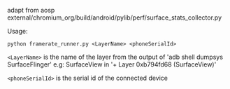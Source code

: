 adapt from aosp external/chromium_org/build/android/pylib/perf/surface_stats_collector.py

Usage:

```
python framerate_runner.py <LayerName> <phoneSerialId>
```

```<LayerName>``` is the name of the layer from the output of 'adb shell dumpsys SurfaceFlinger'
e.g: SurfaceView in '+ Layer 0xb794fd68 (SurfaceView)'

```<phoneSerialId>``` is the serial id of the connected device